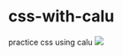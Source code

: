 # css-with-calu
practice css using calu 
<img src="https://i.gyazo.com/f34947310a8cfbf78ee2ec600487bcdb.jpg">

